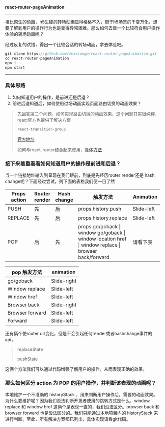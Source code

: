 **react-router-pageAnimation**

------

相比原生的动画，h5生硬的转场动画显得格格不入，限于h5场景的千变万化，想要了解到用户的操作行为也是变得异常困难，那么如何去做一个比较符合用户操作体验的转场动画呢？

经过反复的试错，得出一个比较合适的转场动画，拿去体验吧。
![]()

```js
git clone https://github.com/zhixiangw/react-router-pageAnimation.git
cd react-router-pageAnimation
npm i
npm start
```

------

### 具体思路

1. 如何知道用户的操作，是前进还是后退？
2. 前进后退知道后，如何使用过场动画实现页面路由切换的动画效果？

> 先回答第二个问题，如何实现路由切换的动画效果，这个问题其实很纯粹， react官方也提供了解决方案
>
> ```js
> react-transition-group
> ```
>
> [官方地址](<http://reactcommunity.org/react-transition-group/>)
>
> 如何与react-router结合起来使用，[具体方法](<https://reacttraining.com/react-router/web/example/animated-transitions>)

### 接下来着重看看如何知道用户的操作是前进和后退？

当一个链接地址输入到呈现在我们眼前，到底是先经历router render还是 hash change呢？下面经过尝试，列下面的表格我们便一目了然

| Props action | Router render | Hash change | 触发方法                                                     | Animation  |
| ------------ | ------------- | ----------- | ------------------------------------------------------------ | ---------- |
| PUSH         | 先            | 后          | props.history.push                                           | Slide-left |
| REPLACE      | 先            | 后          | props.history.replace                                        | Slide-left |
| POP          | 后            | 先          | props go/goback \| window go/goback \| window location href \| window replace \| browser back/forward | 请看下表   |

| pop 触发方法    | animation   |
| --------------- | ----------- |
| go/goback       | Slide-right |
| Window replace  | Slide-left  |
| Window href     | Slide-left  |
| Browser back    | Slide-right |
| Browser forward | Slide-left  |
| Forward         | Slide-left  |

还有俩个使router url变化，但是不会引起任何render或者hashchange事件的api，

> replaceState
>
> pushState

这俩个方法我们可以通过代码增强了解用户的操作，从而表现正确的效果。

### 那么如何区分 action 为 POP 的用户操作，并判断该表现的动画呢？

本地维护一个不准确的 historyStack ，用来判断用户操作后，需要的动画效果。为什么要维护呢？因为我们没法判断开发者使用的跳转方式是什么，window replace 和 window href 这俩个是表现一直的，我们没法区分。browser back 和 browser forward 也是没法区分的。我们只能通过本地项目内的 historyStack 来进行判断。至此，所有解决方案都已列出，具体实现请看git代码。
